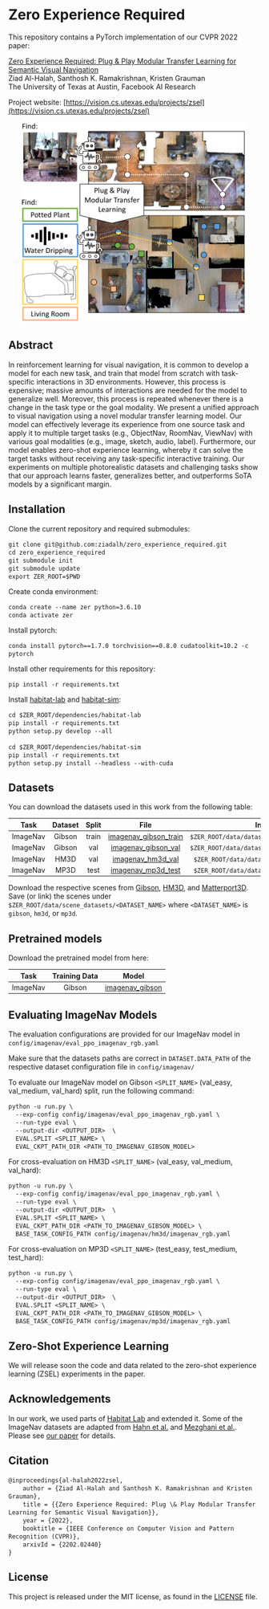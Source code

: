 # Zero Experience Required

This repository contains a PyTorch implementation of our CVPR 2022 paper:

[Zero Experience Required: Plug & Play Modular Transfer Learning
for Semantic Visual Navigation](https://arxiv.org/pdf/2202.02440.pdf)<br />
Ziad Al-Halah, Santhosh K. Ramakrishnan, Kristen Grauman<br />
The University of Texas at Austin, Facebook AI Research

Project website: [https://vision.cs.utexas.edu/projects/zsel](https://vision.cs.utexas.edu/projects/zsel)

<p align="center">
  <img src="images/cvpr2022_zero_experience_required.png" height="400">
</p>


## Abstract

In reinforcement learning for visual navigation, it is common to develop a model for each new task, and train that model from scratch with task-specific interactions in 3D environments. However, this process is expensive; massive amounts of interactions are needed for the model to generalize well. Moreover, this process is repeated whenever there is a change in the task type or the goal modality. We present a unified approach to visual navigation using a novel modular transfer learning model. Our model can effectively leverage its experience from one source task and apply it to multiple target tasks (e.g., ObjectNav, RoomNav, ViewNav) with various goal modalities (e.g., image, sketch, audio, label). Furthermore, our model enables zero-shot experience learning, whereby it can solve the target tasks without receiving any task-specific interactive training. Our experiments on multiple photorealistic datasets and challenging tasks show that our approach learns faster, generalizes better, and outperforms SoTA models by a significant margin.



## Installation

Clone the current repository and required submodules:

```
git clone git@github.com:ziadalh/zero_experience_required.git
cd zero_experience_required
git submodule init
git submodule update
export ZER_ROOT=$PWD
```

Create conda environment:

```
conda create --name zer python=3.6.10
conda activate zer
```

Install pytorch:

```
conda install pytorch==1.7.0 torchvision==0.8.0 cudatoolkit=10.2 -c pytorch
```

Install other requirements for this repository:

```
pip install -r requirements.txt
```

Install [habitat-lab](https://github.com/facebookresearch/habitat-lab) and [habitat-sim](https://github.com/facebookresearch/habitat-sim):

```
cd $ZER_ROOT/dependencies/habitat-lab
pip install -r requirements.txt
python setup.py develop --all

cd $ZER_ROOT/dependencies/habitat-sim
pip install -r requirements.txt
python setup.py install --headless --with-cuda
```


## Datasets

You can download the datasets used in this work from the following table:

| Task       |   Dataset  | Split   |    File                    |    Install Path            |
|------------|:----------:|:-------:|:--------------------------:|:--------------------------:|
| ImageNav   |   Gibson   | train   |  [imagenav_gibson_train](https://utexas.box.com/s/jaw3ekpzugqfo7i49jw0b0jq3s1odqb0) | `$ZER_ROOT/data/datasets/zer/imagenav/gibson/v1/` |
| ImageNav   |   Gibson   | val     |  [imagenav_gibson_val](https://utexas.box.com/s/3rzj0nn9nqk4m8ni99ozwjtiqrit32i6)   | `$ZER_ROOT/data/datasets/zer/imagenav/gibson/v1/` |
| ImageNav   |   HM3D     | val     |  [imagenav_hm3d_val](https://utexas.box.com/s/qwccagc0afbj5h0940h25gjr8fy56v5o)     | `$ZER_ROOT/data/datasets/zer/imagenav/hm3d/v1/` |
| ImageNav   |   MP3D     | test    |  [imagenav_mp3d_test](https://utexas.box.com/s/0vb7yv0472gp4t48z9p10wnole8siki9)    | `$ZER_ROOT/data/datasets/zer/imagenav/mp3d/v1/` |


Download the respective scenes from [Gibson](http://gibsonenv.stanford.edu/database/), [HM3D](https://aihabitat.org/datasets/hm3d/), and [Matterport3D](https://niessner.github.io/Matterport/). Save (or link) the scenes under `$ZER_ROOT/data/scene_datasets/<DATASET_NAME>` where `<DATASET_NAME>` is `gibson`, `hm3d`, or `mp3d`.


## Pretrained models

Download the pretrained model from here:

| Task       |   Training Data  |   Model                    |
|------------|:----------------:|:--------------------------:|
| ImageNav   |   Gibson         |  [imagenav_gibson](https://utexas.box.com/s/asls2k762v7714e7unqhtera6g8c36z0) |


## Evaluating ImageNav Models

The  evaluation configurations are provided for our ImageNav model in `config/imagenav/eval_ppo_imagenav_rgb.yaml`

Make sure that the datasets paths are correct in `DATASET.DATA_PATH` of the respective dataset configuration file in `config/imagenav/`

To evaluate our ImageNav model on Gibson `<SPLIT_NAME>` (val_easy, val_medium, val_hard) split, run the following command:

```
python -u run.py \
  --exp-config config/imagenav/eval_ppo_imagenav_rgb.yaml \
  --run-type eval \
  --output-dir <OUTPUT_DIR>  \
  EVAL.SPLIT <SPLIT_NAME> \
  EVAL_CKPT_PATH_DIR <PATH_TO_IMAGENAV_GIBSON_MODEL>
```

For cross-evaluation on HM3D `<SPLIT_NAME>` (val_easy, val_medium, val_hard):

```
python -u run.py \
  --exp-config config/imagenav/eval_ppo_imagenav_rgb.yaml \
  --run-type eval \
  --output-dir <OUTPUT_DIR>  \
  EVAL.SPLIT <SPLIT_NAME> \
  EVAL_CKPT_PATH_DIR <PATH_TO_IMAGENAV_GIBSON_MODEL> \
  BASE_TASK_CONFIG_PATH config/imagenav/hm3d/imagenav_rgb.yaml
```

For cross-evaluation on MP3D `<SPLIT_NAME>` (test_easy, test_medium, test_hard):

```
python -u run.py \
  --exp-config config/imagenav/eval_ppo_imagenav_rgb.yaml \
  --run-type eval \
  --output-dir <OUTPUT_DIR>  \
  EVAL.SPLIT <SPLIT_NAME> \
  EVAL_CKPT_PATH_DIR <PATH_TO_IMAGENAV_GIBSON_MODEL> \
  BASE_TASK_CONFIG_PATH config/imagenav/mp3d/imagenav_rgb.yaml
```


## Zero-Shot Experience Learning

We will release soon the code and data related to the zero-shot experience learning (ZSEL) experiments in the paper.



## Acknowledgements

In our work, we used parts of [Habitat Lab](https://github.com/facebookresearch/habitat-lab) and extended it. Some of the ImageNav datasets are adapted from [Hahn et al.](https://arxiv.org/abs/2110.09470) and [Mezghani et al.](https://arxiv.org/abs/2101.05181). Please see [our paper](https://arxiv.org/pdf/2202.02440.pdf) for details.


## Citation

```
@inproceedings{al-halah2022zsel,
    author = {Ziad Al-Halah and Santhosh K. Ramakrishnan and Kristen Grauman},
    title = {{Zero Experience Required: Plug \& Play Modular Transfer Learning for Semantic Visual Navigation}},
    year = {2022},
    booktitle = {IEEE Conference on Computer Vision and Pattern Recognition (CVPR)},
    arxivId = {2202.02440}
}
```

## License
This project is released under the MIT license, as found in the [LICENSE](LICENSE) file.
